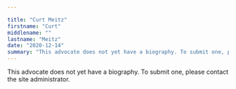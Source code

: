 ```yaml
---

title: "Curt Meitz"
firstname: "Curt"
middlename: ""
lastname: "Meitz"
date: "2020-12-14"
summary: "This advocate does not yet have a biography. To submit one, please contact the site administrator."
---
```

This advocate does not yet have a biography. To submit one, please contact the site administrator.

